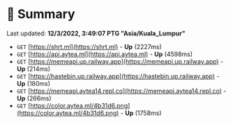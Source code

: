 # 📖 Summary
Last updated: **12/3/2022, 3:49:07 PTG "Asia/Kuala_Lumpur"**

- `GET` [https://shrt.ml](https://shrt.ml) - **Up** (2227ms)
- `GET` [https://api.aytea.ml](https://api.aytea.ml) - **Up** (4598ms)
- `GET` [https://memeapi.up.railway.app](https://memeapi.up.railway.app) - **Up** (214ms)
- `GET` [https://hastebin.up.railway.app](https://hastebin.up.railway.app) - **Up** (180ms)
- `GET` [https://memeapi.aytea14.repl.co](https://memeapi.aytea14.repl.co) - **Up** (266ms)
- `GET` [https://color.aytea.ml/4b31d6.png](https://color.aytea.ml/4b31d6.png) - **Up** (1758ms)
